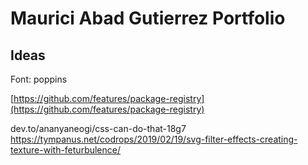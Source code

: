 # Maurici Abad Gutierrez Portfolio

## Ideas
Font: poppins

[https://github.com/features/package-registry](https://github.com/features/package-registry)

dev.to/ananyaneogi/css-can-do-that-18g7
https://tympanus.net/codrops/2019/02/19/svg-filter-effects-creating-texture-with-feturbulence/
